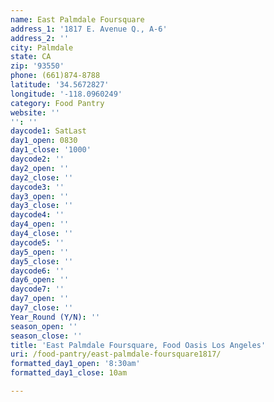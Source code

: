 ```yaml
---
name: East Palmdale Foursquare
address_1: '1817 E. Avenue Q., A-6'
address_2: ''
city: Palmdale
state: CA
zip: '93550'
phone: (661)874-8788
latitude: '34.5672827'
longitude: '-118.0960249'
category: Food Pantry
website: ''
'': ''
daycode1: SatLast
day1_open: 0830
day1_close: '1000'
daycode2: ''
day2_open: ''
day2_close: ''
daycode3: ''
day3_open: ''
day3_close: ''
daycode4: ''
day4_open: ''
day4_close: ''
daycode5: ''
day5_open: ''
day5_close: ''
daycode6: ''
day6_open: ''
daycode7: ''
day7_open: ''
day7_close: ''
Year_Round (Y/N): ''
season_open: ''
season_close: ''
title: 'East Palmdale Foursquare, Food Oasis Los Angeles'
uri: /food-pantry/east-palmdale-foursquare1817/
formatted_day1_open: '8:30am'
formatted_day1_close: 10am

---
```

